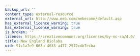 ```yaml
---
backup_url: ''
content_type: external-resource
external_url: http://www.neb.com/nebecomm/default.asp
has_external_licence_warning: true
has_external_license_warning: true
is_broken: ''
license: https://creativecommons.org/licenses/by-nc-sa/4.0/
title: New England Biolabs
uid: 91c1a7e9-663a-4633-a477-2972cdb7ecba
---
```

